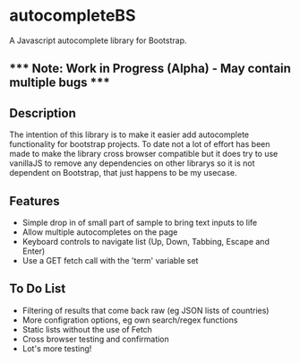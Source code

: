 # autocompleteBS
A Javascript autocomplete library for Bootstrap.

## *** Note: Work in Progress (Alpha) - May contain multiple bugs *** ##

## Description
The intention of this library is to make it easier add autocomplete functionality for bootstrap projects. To date not a lot of effort has been made to make the library cross browser compatible but it does try to use vanillaJS to remove any dependencies on other librarys so it is not dependent on Bootstrap, that just happens to be my usecase.

## Features
* Simple drop in of small part of sample to bring text inputs to life
* Allow multiple autocompletes on the page
* Keyboard controls to navigate list (Up, Down, Tabbing, Escape and Enter)
* Use a GET fetch call with the 'term' variable set

## To Do List
* Filtering of results that come back raw (eg JSON lists of countries)
* More configration options, eg own search/regex functions
* Static lists without the use of Fetch
* Cross browser testing and confirmation
* Lot's more testing!
